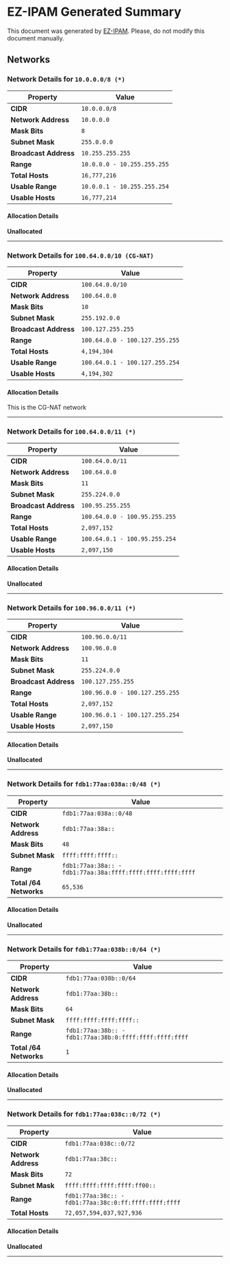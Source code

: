 # EZ-IPAM Generated Summary

This document was generated by [EZ-IPAM](https://github.com/dee-kryvenko/ez-ipam).
Please, do not modify this document manually.

## Networks
### Network Details for `10.0.0.0/8 (*)`

| Property            | Value                       |
|---------------------|-----------------------------|
| **CIDR** | `10.0.0.0/8`     |
| **Network Address** | `10.0.0.0`     |
| **Mask Bits** | `8`     |
| **Subnet Mask** | `255.0.0.0`     |
| **Broadcast Address** | `10.255.255.255`     |
| **Range** | `10.0.0.0 - 10.255.255.255`     |
| **Total Hosts** | `16,777,216`     |
| **Usable Range** | `10.0.0.1 - 10.255.255.254`     |
| **Usable Hosts** | `16,777,214`     |

#### Allocation Details

**Unallocated**

---
### Network Details for `100.64.0.0/10 (CG-NAT)`

| Property            | Value                       |
|---------------------|-----------------------------|
| **CIDR** | `100.64.0.0/10`     |
| **Network Address** | `100.64.0.0`     |
| **Mask Bits** | `10`     |
| **Subnet Mask** | `255.192.0.0`     |
| **Broadcast Address** | `100.127.255.255`     |
| **Range** | `100.64.0.0 - 100.127.255.255`     |
| **Total Hosts** | `4,194,304`     |
| **Usable Range** | `100.64.0.1 - 100.127.255.254`     |
| **Usable Hosts** | `4,194,302`     |

#### Allocation Details

This is the CG-NAT network

---
### Network Details for `100.64.0.0/11 (*)`

| Property            | Value                       |
|---------------------|-----------------------------|
| **CIDR** | `100.64.0.0/11`     |
| **Network Address** | `100.64.0.0`     |
| **Mask Bits** | `11`     |
| **Subnet Mask** | `255.224.0.0`     |
| **Broadcast Address** | `100.95.255.255`     |
| **Range** | `100.64.0.0 - 100.95.255.255`     |
| **Total Hosts** | `2,097,152`     |
| **Usable Range** | `100.64.0.1 - 100.95.255.254`     |
| **Usable Hosts** | `2,097,150`     |

#### Allocation Details

**Unallocated**

---
### Network Details for `100.96.0.0/11 (*)`

| Property            | Value                       |
|---------------------|-----------------------------|
| **CIDR** | `100.96.0.0/11`     |
| **Network Address** | `100.96.0.0`     |
| **Mask Bits** | `11`     |
| **Subnet Mask** | `255.224.0.0`     |
| **Broadcast Address** | `100.127.255.255`     |
| **Range** | `100.96.0.0 - 100.127.255.255`     |
| **Total Hosts** | `2,097,152`     |
| **Usable Range** | `100.96.0.1 - 100.127.255.254`     |
| **Usable Hosts** | `2,097,150`     |

#### Allocation Details

**Unallocated**

---
### Network Details for `fdb1:77aa:038a::0/48 (*)`

| Property            | Value                       |
|---------------------|-----------------------------|
| **CIDR** | `fdb1:77aa:038a::0/48`     |
| **Network Address** | `fdb1:77aa:38a::`     |
| **Mask Bits** | `48`     |
| **Subnet Mask** | `ffff:ffff:ffff::`     |
| **Range** | `fdb1:77aa:38a:: - fdb1:77aa:38a:ffff:ffff:ffff:ffff:ffff`     |
| **Total /64 Networks** | `65,536`     |

#### Allocation Details

**Unallocated**

---
### Network Details for `fdb1:77aa:038b::0/64 (*)`

| Property            | Value                       |
|---------------------|-----------------------------|
| **CIDR** | `fdb1:77aa:038b::0/64`     |
| **Network Address** | `fdb1:77aa:38b::`     |
| **Mask Bits** | `64`     |
| **Subnet Mask** | `ffff:ffff:ffff:ffff::`     |
| **Range** | `fdb1:77aa:38b:: - fdb1:77aa:38b:0:ffff:ffff:ffff:ffff`     |
| **Total /64 Networks** | `1`     |

#### Allocation Details

**Unallocated**

---
### Network Details for `fdb1:77aa:038c::0/72 (*)`

| Property            | Value                       |
|---------------------|-----------------------------|
| **CIDR** | `fdb1:77aa:038c::0/72`     |
| **Network Address** | `fdb1:77aa:38c::`     |
| **Mask Bits** | `72`     |
| **Subnet Mask** | `ffff:ffff:ffff:ffff:ff00::`     |
| **Range** | `fdb1:77aa:38c:: - fdb1:77aa:38c:0:ff:ffff:ffff:ffff`     |
| **Total Hosts** | `72,057,594,037,927,936`     |

#### Allocation Details

**Unallocated**

---
